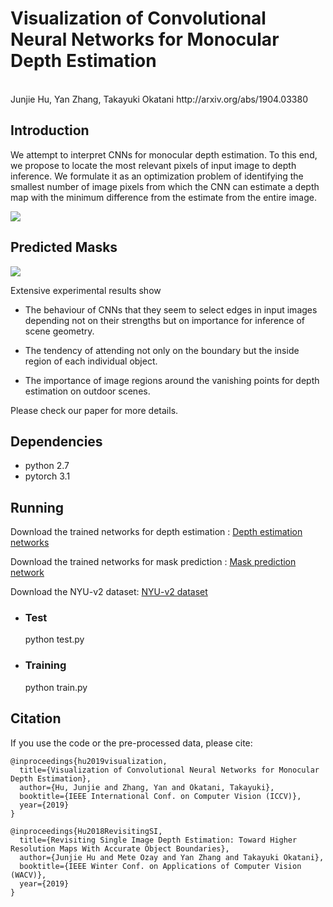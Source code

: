 # Visualization of Convolutional Neural Networks for Monocular Depth Estimation
<br>
Junjie Hu, Yan Zhang, Takayuki Okatani http://arxiv.org/abs/1904.03380

Introduction
-
We attempt to interpret CNNs for monocular depth estimation. To this end, we propose to locate the most relevant pixels of input image to depth inference. We formulate it as an optimization problem of identifying the smallest number of image pixels from which the CNN can estimate a depth map with the minimum difference from the estimate from the entire image. 

![](https://github.com/junjH/Visualizing-CNNs-for-monocular-depth-estimation/raw/master/figs/fig_arch.png)

Predicted Masks
-
![](https://github.com/junjH/Visualizing-CNNs-for-monocular-depth-estimation/raw/master/figs/fig_mask.png)

Extensive experimental results show

+ The behaviour of CNNs that they seem to select edges in input images depending not on their strengths but on importance for inference of scene geometry.

+ The tendency of attending not only on the boundary but the inside region of each individual object.

+ The importance of image regions around the vanishing points for depth estimation on outdoor scenes.


Please check our paper for more details.

Dependencies
-
+ python 2.7<br>
+ pytorch 3.1<br>

Running
-

Download the trained networks for depth estimation : [Depth estimation networks](https://drive.google.com/file/d/1QaUkdOiGpMuzMeWCGbey0sT0wXY0xtsj/view?usp=sharing) <br>

Download the trained networks for mask prediction : [Mask prediction network](https://drive.google.com/file/d/12VXcfSEZ_Te13w4WYJyoaJjkhUxOEqwo/view?usp=sharing) <br>

Download the NYU-v2 dataset: [NYU-v2 dataset](https://drive.google.com/file/d/1WoOZOBpOWfmwe7bknWS5PMUCLBPFKTOw/view?usp=sharing) <br>

+ ### Test<br>
  python test.py<br>
+ ### Training<br>
  python train.py<br>

Citation
-
If you use the code or the pre-processed data, please cite:

    @inproceedings{hu2019visualization,
      title={Visualization of Convolutional Neural Networks for Monocular Depth Estimation},
      author={Hu, Junjie and Zhang, Yan and Okatani, Takayuki},
      booktitle={IEEE International Conf. on Computer Vision (ICCV)},
      year={2019}
    }
    
    @inproceedings{Hu2018RevisitingSI,
      title={Revisiting Single Image Depth Estimation: Toward Higher Resolution Maps With Accurate Object Boundaries},
      author={Junjie Hu and Mete Ozay and Yan Zhang and Takayuki Okatani},
      booktitle={IEEE Winter Conf. on Applications of Computer Vision (WACV)},
      year={2019}
    }
